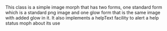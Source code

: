 This class is a simple image morph that has two forms, one standard form which is a standard png image and one glow form that is the same image with added glow in it. It also implements a helpText facility to alert a help status moph about its use